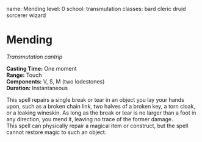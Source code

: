 name: Mending
level: 0
school: transmutation
classes: bard
         cleric
         druid
         sorcerer
         wizard

# Mending 
_Transmutation cantrip_ 

**Casting Time:** One moment    
**Range:** Touch    
**Components:** V, S, M (two lodestones)    
**Duration:** Instantaneous 

This spell repairs a single break or tear in an object you lay your hands upon, such as a broken chain link, two halves of a broken key, a torn cloak, or a leaking wineskin. As long as the break or tear is no larger than a foot in any direction, you mend it, leaving no trace of the former damage.    
This spell can physically repair a magical item or construct, but the spell cannot restore magic to such an object. 
